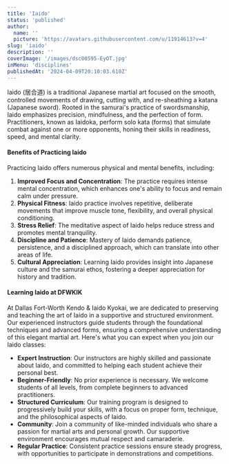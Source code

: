 ```yaml
---
title: 'Iaido'
status: 'published'
author:
  name: ''
  picture: 'https://avatars.githubusercontent.com/u/11914613?v=4'
slug: 'iaido'
description: ''
coverImage: '/images/dsc00595-EyOT.jpg'
inMenu: 'disciplines'
publishedAt: '2024-04-09T20:10:03.610Z'
---
```


Iaido (居合道) is a traditional Japanese martial art focused on the smooth, controlled movements of drawing, cutting with, and re-sheathing a katana (Japanese sword). Rooted in the samurai's practice of swordsmanship, Iaido emphasizes precision, mindfulness, and the perfection of form. Practitioners, known as Iaidoka, perform solo kata (forms) that simulate combat against one or more opponents, honing their skills in readiness, speed, and mental clarity.

#### Benefits of Practicing Iaido

Practicing Iaido offers numerous physical and mental benefits, including:

1. **Improved Focus and Concentration**: The practice requires intense mental concentration, which enhances one's ability to focus and remain calm under pressure.
2. **Physical Fitness**: Iaido practice involves repetitive, deliberate movements that improve muscle tone, flexibility, and overall physical conditioning.
3. **Stress Relief**: The meditative aspect of Iaido helps reduce stress and promotes mental tranquility.
4. **Discipline and Patience**: Mastery of Iaido demands patience, persistence, and a disciplined approach, which can translate into other areas of life.
5. **Cultural Appreciation**: Learning Iaido provides insight into Japanese culture and the samurai ethos, fostering a deeper appreciation for history and tradition.

#### Learning Iaido at DFWKIK

At Dallas Fort-Worth Kendo & Iaido Kyokai, we are dedicated to preserving and teaching the art of Iaido in a supportive and structured environment. Our experienced instructors guide students through the foundational techniques and advanced forms, ensuring a comprehensive understanding of this elegant martial art. Here's what you can expect when you join our Iaido classes:

- **Expert Instruction**: Our instructors are highly skilled and passionate about Iaido, and committed to helping each student achieve their personal best.
- **Beginner-Friendly**: No prior experience is necessary. We welcome students of all levels, from complete beginners to advanced practitioners.
- **Structured Curriculum**: Our training program is designed to progressively build your skills, with a focus on proper form, technique, and the philosophical aspects of Iaido.
- **Community**: Join a community of like-minded individuals who share a passion for martial arts and personal growth. Our supportive environment encourages mutual respect and camaraderie.
- **Regular Practice**: Consistent practice sessions ensure steady progress, with opportunities to participate in demonstrations and competitions.